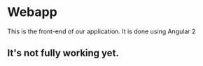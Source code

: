 # Webapp 

This is the front-end of our application. It is done using Angular 2

## It's not fully working yet.